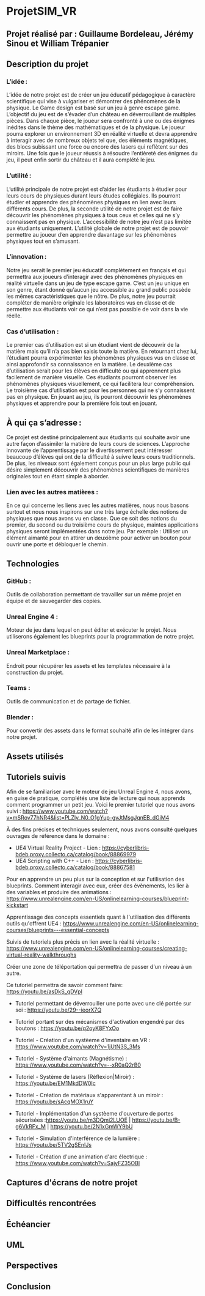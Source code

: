 # ProjetSIM_VR
## Projet réalisé par : Guillaume Bordeleau, Jérémy Sinou et William Trépanier

## Description du projet
### L’idée :
L’idée de notre projet est de créer un jeu éducatif pédagogique à caractère scientifique qui vise à vulgariser et démontrer des phénomènes de la physique. Le Game design est basé sur un jeu à genre escape game. L’objectif du jeu est de s’évader d’un château en déverrouillant de multiples pièces. Dans chaque pièce, le joueur sera confronté à une ou des énigmes inédites dans le thème des mathématiques et de la physique. Le joueur pourra explorer un environnement 3D en réalité virtuelle et devra apprendre à interagir avec de nombreux objets tel que, des éléments magnétiques, des blocs subissant une force ou encore des lasers qui reflètent sur des miroirs. Une fois que le joueur réussis à résoudre l’entièreté des énigmes du jeu, il peut enfin sortir du château et il aura complété le jeu. 

### L’utilité :
L’utilité principale de notre projet est d’aider les étudiants à étudier pour leurs cours de physiques durant leurs études collégiales. Ils pourront étudier et apprendre des phénomènes physiques en lien avec leurs différents cours. De plus, la seconde utilité de notre projet est de faire découvrir les phénomènes physiques à tous ceux et celles qui ne s’y connaissent pas en physique. L’accessibilité de notre jeu n’est pas limitée aux étudiants uniquement. L’utilité globale de notre projet est de pouvoir permettre au joueur d’en apprendre davantage sur les phénomènes physiques tout en s’amusant. 

### L’innovation :
Notre jeu serait le premier jeu éducatif complètement en français et qui permettra aux joueurs d’interagir avec des phénomènes physiques en réalité virtuelle dans un jeu de type escape game. C’est un jeu unique en son genre, étant donné qu’aucun jeu accessible au grand public possède les mêmes caractéristiques que le nôtre. De plus, notre jeu pourrait compléter de manière originale les laboratoires vus en classe et de permettre aux étudiants voir ce qui n’est pas possible de voir dans la vie réelle. 

### Cas d’utilisation :
Le premier cas d’utilisation est si un étudiant vient de découvrir de la matière mais qu’il n’a pas bien saisis toute la matière. En retournant chez lui, l’étudiant pourra expérimenter les phénomènes physiques vus en classe et ainsi approfondir sa connaissance en la matière. Le deuxième cas d’utilisation serait pour les élèves en difficulté ou qui apprennent plus facilement de manière visuelle. Ces étudiants pourront observer les phénomènes physiques visuellement, ce qui facilitera leur compréhension. Le troisième cas d’utilisation est pour les personnes qui ne s’y connaissent pas en physique. En jouant au jeu, ils pourront découvrir les phénomènes physiques et apprendre pour la première fois tout en jouant. 

## À qui ça s’adresse :
Ce projet est destiné principalement aux étudiants qui souhaite avoir une autre façon d’assimiler la matière de leurs cours de sciences. L’approche innovante de l’apprentissage par le divertissement peut intéresser beaucoup d’élèves qui ont de la difficulté à suivre leurs cours traditionnels.  
De plus, les niveaux sont également conçus pour un plus large public qui désire simplement découvrir des phénomènes scientifiques de manières originales tout en étant simple à aborder.

### Lien avec les autres matières :
En ce qui concerne les liens avec les autres matières, nous nous basons surtout et nous nous inspirons sur une très large échelle des notions de physiques que nous avons vu en classe. Que ce soit des notions du premier, du second ou du troisième cours de physique, maintes applications physiques seront implémentées dans notre jeu. Par exemple : Utiliser un élément aimanté pour en attirer un deuxième pour activer un bouton pour ouvrir une porte et débloquer le chemin.

## Technologies

### GitHub :
Outils de collaboration permettant de travailler sur un même projet en équipe et de sauvegarder des copies. 

### Unreal Engine 4 :
Moteur de jeu dans lequel on peut éditer et exécuter le projet. Nous utiliserons également les blueprints pour la programmation de notre projet. 

### Unreal Marketplace :
Endroit pour récupérer les assets et les templates nécessaire à la construction du projet. 

### Teams :
Outils de communication et de partage de fichier.

### Blender :
Pour convertir des assets dans le format souhaité afin de les intégrer dans notre projet.

## Assets utilisés

## Tutoriels suivis
Afin de se familiariser avec le moteur de jeu Unreal Engine 4, nous avons, en guise de pratique, complétés une liste de lecture qui nous apprends comment programmer un petit jeu. Voici le premier tutoriel que nous avons suivi : https://www.youtube.com/watch?v=mSRov77hNR4&list=PLZlv_N0_O1gYup-gvJtMsgJqnEB_dGiM4

À des fins précises et techniques seulement, nous avons consulté quelques ouvrages de référence dans le domaine : 
- UE4 Virtual Reality Project - Lien : https://cyberlibris-bdeb.proxy.collecto.ca/catalog/book/88869979 
- UE4 Scripting with C++ - Lien : https://cyberlibris-bdeb.proxy.collecto.ca/catalog/book/88867581

Pour en apprendre un peu plus sur la conception et sur l'utilisation des blueprints. Comment interagir avec eux, créer des évènements, les lier à des variables et produire des animations : https://www.unrealengine.com/en-US/onlinelearning-courses/blueprint-kickstart

Apprentissage des concepts essentiels quant à l'utilisation des différents outils qu'offrent UE4 : https://www.unrealengine.com/en-US/onlinelearning-courses/blueprints---essential-concepts

Suivis de tutoriels plus précis en lien avec la réalité virtuelle : https://www.unrealengine.com/en-US/onlinelearning-courses/creating-virtual-reality-walkthroughs

Créer une zone de téléportation qui permettra de passer d'un niveau à un autre.

Ce tutoriel permettra de savoir comment faire: https://youtu.be/asDkS_qDVpI

- Tutoriel permettant de déverrouiller une porte avec une clé portée sur soi : https://youtu.be/29--ieorX7Q

- Tutoriel portant sur des mécanismes d'activation engendré par des boutons : https://youtu.be/q2oyK8FYxOo

- Tutoriel - Création d'un systèeme d'inventaire en VR : https://www.youtube.com/watch?v=1jUtN3S_3Ms

- Tutoriel - Système d'aimants (Magnétisme) : https://www.youtube.com/watch?v=--xR0aQ2rB0

- Tutoriel - Système de lasers (Réflexion|Miroir) : https://youtu.be/EM1MkdDW0Ic

- Tutoriel - Création de matériaux s'apparentant à un miroir : https://youtu.be/sAcqMOX1ruY

- Tutoriel - Implémentation d'un systèeme d'ouverture de portes sécurisées :https://youtu.be/m3DQmi2LUOE | https://youtu.be/B-g6VkRFx_M | https://youtu.be/2N1xGmWY9bU 

- Tutoriel - Simulation d'interférence de la lumière : https://youtu.be/5TV2gSEnIJs

- Tutoriel - Création d'une animation d'arc électrique : https://www.youtube.com/watch?v=SajyFZ35OBI


## Captures d'écrans de notre projet

## Difficultés rencontrées

## Échéancier

## UML

## Perspectives

## Conclusion





